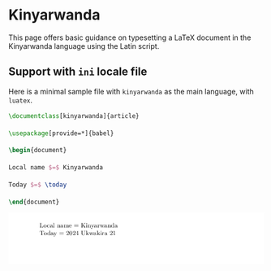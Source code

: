 # Kinyarwanda

This page offers basic guidance on typesetting a LaTeX document in the
Kinyarwanda language using the Latin script.

## Support with `ini` locale file

Here is a minimal sample file with `kinyarwanda` as the main language, with `luatex`.

```tex
\documentclass[kinyarwanda]{article}

\usepackage[provide=*]{babel}

\begin{document}

Local name $=$ Kinyarwanda

Today $=$ \today

\end{document}
```

![](../media/locale-kinyarwanda.png)